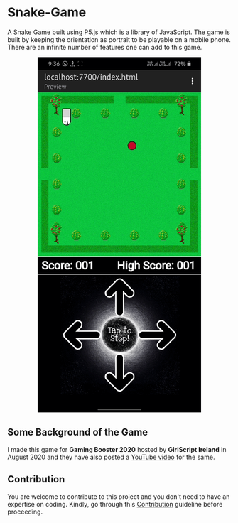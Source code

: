 # Snake-Game
A Snake Game built using P5.js which is a library of JavaScript. The game is built by keeping the orientation as portrait to be playable on a mobile phone. There are an infinite number of features one can add to this game.

<p align="center">
  <img width="368" height="800" src="Game.gif">
</p>

## Some Background of the Game
I made this game for **Gaming Booster 2020** hosted by **GirlScript Ireland** in August 2020 and they have also posted a [YouTube video](https://youtu.be/-MlAVoGSL1U) for the same.

## Contribution
You are welcome to contribute to this project and you don't need to have an expertise on coding. Kindly, go through this [Contribution](Contribution.md) guideline before proceeding.